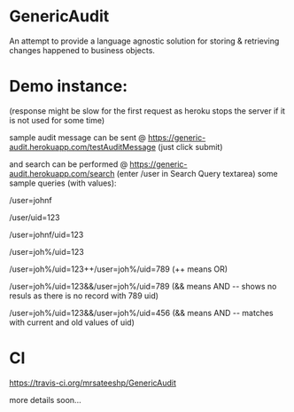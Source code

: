 GenericAudit
============

An attempt to provide a language agnostic solution for storing & retrieving changes happened to business objects.

Demo instance:
==============
(response might be slow for the first request as heroku stops the server if it is not used for some time)

sample audit message can be sent @ https://generic-audit.herokuapp.com/testAuditMessage  (just click submit)

and search can be performed @ https://generic-audit.herokuapp.com/search (enter /user in Search Query textarea)
some sample queries (with values):

/user=johnf

/user/uid=123

/user=johnf/uid=123

/user=joh%/uid=123

/user=joh%/uid=123++/user=joh%/uid=789 (++ means OR)

/user=joh%/uid=123&&/user=joh%/uid=789 (&& means AND -- shows no resuls as there is no record with 789 uid)

/user=joh%/uid=123&&/user=joh%/uid=456 (&& means AND -- matches with current and old values of uid)

CI
==
https://travis-ci.org/mrsateeshp/GenericAudit

more details soon...
